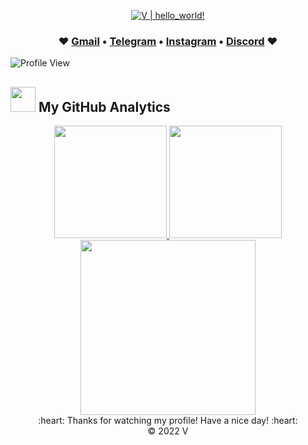 <p align="center">
  <a href="https://github.com/Youknow2509"><img src="https://readme-typing-svg.herokuapp.com?font=SF+Mono&size=50&duration=2311&pause=500&color=80cbc4&center=true&vCenter=true&width=700&height=100&lines=%F0%9F%91%8B+Hello+World+!+;I'm+V" alt="V | hello_world!" /></a>
</p> 
<h3 align="center"> ♥️ <a href="mailto:lytranvinh.work@gmail.com">Gmail</a> • <a href="https://t.me/uknow_2509">Telegram</a> • <a href="https://www.instagram.com/_youknow.2509_">Instagram</a> • <a href="https://discord.com/invite/D2uwJxH">Discord</a> ♥️ </h3>  

![Profile View](https://komarev.com/ghpvc/?username=Youknow2509&style=flat-square)


### <h2> <img src="https://media0.giphy.com/media/cNZqrH5IzOG0xrlWks/giphy.gif?cid=ecf05e47map255q427en9uprqc1sb0unjq5k4fnqg5pmhhs4&rid=giphy.gif&ct=s" width="40px" height="40px"> My GitHub Analytics </h2> 
<div align="center">
  <a href="https://github.com/Youknow2509">
    <img height="180em" src="https://github-readme-stats.vercel.app/api/?username=Youknow2509&cache_seconds=7200&layout=compact&title_color=ffab91&text_color=80cbc4&bg_color=263238&border_radius=8" />
    <img height="180em" src="https://github-readme-stats.vercel.app/api/top-langs/?username=youknow2509&langs_count=8&layout=compact&hide=java&title_color=ffab91&text_color=80cbc4&bg_color=263238&border_radius=8" />
    <img height="280em" src="https://github-readme-activity-graph.cyclic.app/graph?username=Youknow2509&theme=material&radius=16" />
  </a>
</div>

<div align="center">
  :heart: Thanks for watching my profile! Have a nice day! :heart: <br/>
  &copy; 2022 V
</div>
